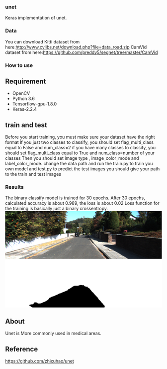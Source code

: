 ### unet
Keras implementation of unet.
### Data
You can download Kitti dataset from here:http://www.cvlibs.net/download.php?file=data_road.zip
                 CamVid dataset from here:https://github.com/preddy5/segnet/tree/master/CamVid
### How to use
## Requirement
- OpenCV
- Python 3.6
- Tensorflow-gpu-1.8.0
- Keras-2.2.4
## train and test
Before you start training, you must make sure your dataset have the right format
If you just two classes to  classify, you should set flag_multi_class equal to False and num_class=2
if you have many classes to classify, you should set flag_multi_class equal to True and num_class=number of your classes
Then you should set image type , image_color_mode and label_color_mode.
change the data path and run the train.py to train you own model and test.py to predict the test images
you should give your path to the train and test images 

### Results
The binary classify model is trained for 30 epochs.
After 30 epochs, calculated accuracy is about 0.989, the loss is about 0.02
Loss function for the training is basically just a binary crossentropy.
![image/test.png](image/test.png)
![image/test_predict.png](image/test_predict.png)


## About
Unet is More commonly used in medical areas.

## Reference
https://github.com/zhixuhao/unet


